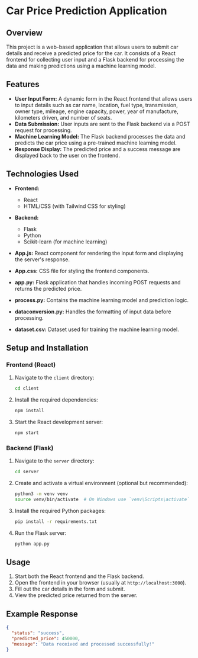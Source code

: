 # Car Price Prediction Application

## Overview

This project is a web-based application that allows users to submit car details and receive a predicted price for the car. It consists of a React frontend for collecting user input and a Flask backend for processing the data and making predictions using a machine learning model.

## Features

- **User Input Form:** A dynamic form in the React frontend that allows users to input details such as car name, location, fuel type, transmission, owner type, mileage, engine capacity, power, year of manufacture, kilometers driven, and number of seats.
- **Data Submission:** User inputs are sent to the Flask backend via a POST request for processing.
- **Machine Learning Model:** The Flask backend processes the data and predicts the car price using a pre-trained machine learning model.
- **Response Display:** The predicted price and a success message are displayed back to the user on the frontend.

## Technologies Used

- **Frontend:** 
  - React
  - HTML/CSS (with Tailwind CSS for styling)

- **Backend:** 
  - Flask
  - Python
  - Scikit-learn (for machine learning)


- **App.js:** React component for rendering the input form and displaying the server's response.
- **App.css:** CSS file for styling the frontend components.
- **app.py:** Flask application that handles incoming POST requests and returns the predicted price.
- **process.py:** Contains the machine learning model and prediction logic.
- **dataconversion.py:** Handles the formatting of input data before processing.
- **dataset.csv:** Dataset used for training the machine learning model.

## Setup and Installation

### Frontend (React)

1. Navigate to the `client` directory:
    ```bash
    cd client
    ```
2. Install the required dependencies:
    ```bash
    npm install
    ```
3. Start the React development server:
    ```bash
    npm start
    ```

### Backend (Flask)

1. Navigate to the `server` directory:
    ```bash
    cd server
    ```
2. Create and activate a virtual environment (optional but recommended):
    ```bash
    python3 -m venv venv
    source venv/bin/activate  # On Windows use `venv\Scripts\activate`
    ```
3. Install the required Python packages:
    ```bash
    pip install -r requirements.txt
    ```
4. Run the Flask server:
    ```bash
    python app.py
    ```

## Usage

1. Start both the React frontend and the Flask backend.
2. Open the frontend in your browser (usually at `http://localhost:3000`).
3. Fill out the car details in the form and submit.
4. View the predicted price returned from the server.

## Example Response

```json
{
  "status": "success",
  "predicted_price": 450000,
  "message": "Data received and processed successfully!"
}
